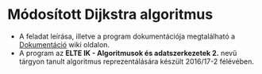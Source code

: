 # Módosított Dijkstra algoritmus
* A feladat leírása, illetve a program dokumentációja megtalálható a [Dokumentáció](https://github.com/menyhartsamuel/modified-dijkstra-algorithm/wiki/Dokument%C3%A1ci%C3%B3) wiki oldalon.
* A program az **ELTE IK - Algoritmusok és adatszerkezetek 2.** nevű tárgyon tanult algoritmus reprezentálására készült 2016/17-2 félévében.
